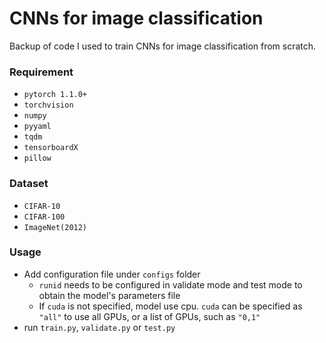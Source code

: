 # CNNs for image classification
Backup of code I used to train CNNs for image classification from scratch.

### Requirement
- `pytorch 1.1.0+`
- `torchvision`
- `numpy`
- `pyyaml`
- `tqdm`
- `tensorboardX`
- `pillow`

### Dataset
- `CIFAR-10`
- `CIFAR-100`
- `ImageNet(2012)`

### Usage
- Add configuration file under `configs` folder
  - `runid` needs to be configured in validate mode and test mode to obtain the model's parameters file
  - If `cuda` is not specified, model use cpu. `cuda` can be specified as `"all"` to use all GPUs, or a list of GPUs, such as `"0,1"`
- run `train.py`, `validate.py` or `test.py`